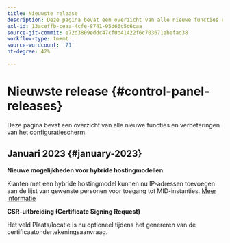 ```yaml
---
title: Nieuwste release
description: Deze pagina bevat een overzicht van alle nieuwe functies en verbeteringen van het Configuratiescherm
exl-id: 13aceffb-ceaa-4cfe-8741-95d66c5c6caa
source-git-commit: e72d3809eddc47cf0b41422f6c703671ebefad38
workflow-type: tm+mt
source-wordcount: '71'
ht-degree: 42%

---
```


# Nieuwste release {#control-panel-releases}

Deze pagina bevat een overzicht van alle nieuwe functies en verbeteringen van het configuratiescherm.

## Januari 2023 {#january-2023}

**Nieuwe mogelijkheden voor hybride hostingmodellen**

Klanten met een hybride hostingmodel kunnen nu IP-adressen toevoegen aan de lijst van gewenste personen voor toegang tot MID-instanties. [Meer informatie](../instances-settings/using/ip-allow-listing-instance-access.md)

**CSR-uitbreiding (Certificate Signing Request)**

Het veld Plaats/locatie is nu optioneel tijdens het genereren van de certificaatondertekeningsaanvraag.
